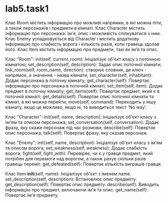 # lab5.task1
Клас Room містить інформацію про можливі напрямки, в які можна піти, а також персонажів і предмети в кімнаті. Клас Character містить інформацію про персонажа: ім'я, опис і можливість спілкуватися з ним. Клас Enemy успадковується від Character і містить додаткову інформацію про слабкість ворога і кількість разів, коли гравець здолав його. Клас Item містить інформацію про предмети, такі як ім'я та опис.

Клас "Room":
init(self, current_room): Ініціалізує об'єкт класу з поточною кімнатою;
set_description(self, description): Задає опис поточної кімнати;
link_room(self, room_name, direction): створює словник, де ключ - напрямок, а значення - назва кімнати;
set_character(self, inhabitant): Додає персонажа в поточну кімнату;
get_character(self): Повертає інформацію про персонажа в поточній кімнаті;
set_item(self, item): Додає предмет в поточну кімнату;
get_items(self): Повертає предмет, який є в поточній кімнаті;
get_details(self): Повертає опис поточної кімнати та кімнат, в які можна перейти;
move(self, command): Переходить у іншу кімнату, якщо це можливо, якщо ні, то виводиться текст ‘No way’.

Клас "Character":
init(self, name, description): Ініціалізує об'єкт класу з ім'ям та описом персонажа;
set_conversation(self, conversation): Додає фразу, яку скаже персонаж під час розмови;
describe(self): Повертає опис персонажа;
talk(self): Повертає фразу, яку сказав персонаж.

Клас "Enemy":
init(self, name, description): Ініціалізує об'єкт класу з ім'ям та описом ворога;
set_weakness(self, weakness): Додає слабкість ворога;
fight(self, fight_with): Перевіряє, чи є у гравця предмет, який потрібен для перемоги над ворогом, а також рахує скільки разів гравець переміг.
get_defeated(self): Повертає кількість виграшів гравця.

Клас Item
__init__(self, name): Ініціалізує об'єкт з іменем name.
set_description(self, description): Встановлює опис предмету.
get_description(self): Повертає опис предмету.
describe(self): Виводить інформацію про предмет, включаючи ім'я та опис.
get_name(self): Повертає ім'я предмету.
